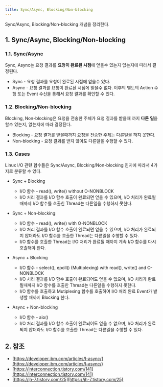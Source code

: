 ```yaml
---
title: Sync/Async, Blocking/Non-blocking
---
```


Sync/Async, Blocking/Non-blocking 개념을 정리한다.

## 1. Sync/Async, Blocking/Non-blocking

### 1.1. Sync/Async

Sync, Async는 요청 결과를 **요청이 완료된 시점**에 얻을수 있는지 없는지에 따라서 결정된다.

* Sync - 요청 결과를 요청이 완료된 시점에 얻을수 있다.
* Async - 요청 결과를 요청이 완료된 시점에 얻을수 없다. 이후의 별도의 Action 수행 또는 Event 수신을 통해서 요청 결과를 확인할 수 있다.

### 1.2. Blocking/Non-blocking

Blocking, Non-blocking은 요청을 전송한 주체가 요청 결과를 받을때 까지 **다른 일**을 할수 있는지, 없는지에 따라 결정된다.

* Blocking - 요청 결과를 받을때까지 요청을 전송한 주체는 다른일을 하지 못한다.
* Non-blocking - 요청 결과를 받지 않아도 다른일을 수행할 수 있다.

### 1.3. Cases

Linux I/O 관련 함수들은 Sync/Async, Blocking/Non-blocking 인지에 따라서 4가지로 분류할 수 있다.

* Sync + Blocking
  * I/O 함수 - read(), write() without O-NONBLOCK
  * I/O 처리 결과를 I/O 함수 호출이 완료되면 얻을 수 있으며, I/O 처리가 완료될때까지 I/O 함수를 호출한 Thread는 다른일을 수행하지 못한다.

* Sync + Non-blocking
  * I/O 함수 - read(), write() with O-NONBLOCK
  * I/O 처리 결과를 I/O 함수 호출이 완료되면 얻을 수 있으며, I/O 처리가 완료되지 않더라도 I/O 함수를 호출한 Thread는 다른일을 수행할 수 있다.
  * I/O 함수를 호출한 Thread는 I/O 처리가 완료될 때까지 계속 I/O 함수를 다시 호출해야 한다.

* Async + Blocking
  * I/O 함수 - select(), epoll() (Multiplexing) with read(), write() and O-NONBLOCK
  * I/O 처리 결과를 I/O 함수 호출이 완료되어도 얻을 수 없으며, I/O 처리가 완료될때까지 I/O 함수를 호출한 Thread는 다른일을 수행하지 못한다.
  * I/O 함수를 호출하고 Mutiplexing 함수를 호출하여 I/O 처리 완료 Event가 발생할 때까지 Blocking 한다.

* Async + Non-blocking
  * I/O 함수 - aio()
  * I/O 처리 결과를 I/O 함수 호출이 완료되어도 얻을 수 없으며, I/O 처리가 완료되지 않더라도 I/O 함수를 호출한 Thread는 다른일을 수행할 수 있다.

## 2. 참조

* [https://developer.ibm.com/articles/l-async/](https://developer.ibm.com/articles/l-async/)
* [https://interconnection.tistory.com/141](https://interconnection.tistory.com/141)
* [https://jh-7.tistory.com/25](https://jh-7.tistory.com/25)

